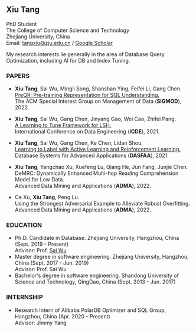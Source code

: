## Xiu Tang

PhD Student  
The College of Computer Science and Technology  
Zhejiang University, China  
Email: tangxiu@zju.edu.cn / [Google Scholar](https://scholar.google.com/citations?hl=zh-CN&user=INkJByIAAAAJ)  

My research interests lie generally in the area of Database Query Optimization, including AI for DB and Index Tuning.

### PAPERS

- **Xiu Tang**, Sai Wu, Mingli Song, Shanshan Ying, Feifei Li, Gang Chen.  
  [PreQR: Pre-training Representation for SQL Understanding.](https://dl.acm.org/doi/10.1145/3514221.3517878)  
  The ACM Special Interest Group on Management of Data (**SIGMOD**), 2022.  
  
- **Xiu Tang**, Sai Wu, Gang Chen, Jinyang Gao, Wei Cao, Zhifei Pang.  
  [A Learning to Tune Framework for LSH.](https://ieeexplore.ieee.org/document/9458776)  
  International Conference on Data Engineering (**ICDE**), 2021.  
  
- **Xiu Tang**, Sai Wu, Gang Chen, Ke Chen, Lidan Shou.  
  [Learning to Label with Active Learning and Reinforcement Learning.](https://link.springer.com/chapter/10.1007/978-3-030-73197-7_36)  
  Database Systems for Advanced Applications (**DASFAA**), 2021.  
  
- **Xiu Tang**, Yangchao Xu, Xuefeng Lu, Qiang He, Jun Fang, Junjie Chen.  
  DeMRC: Dynamically Enhanced Multi-hop Reading Comprehension Model for Low Data.  
  Advanced Data Mining and Applications (**ADMA**), 2022.    
  
- Ce Xu, **Xiu Tang**, Peng Lu.    
  Using the Strongest Adversarial Example to Alleviate Robust Overfitting.  
  Advanced Data Mining and Applications (**ADMA**), 2022.    

### EDUCATION

- Ph.D. Candidate in Database. Zhejiang University, Hangzhou, China (Sept. 2019 - Present)  
  Advisor: Prof. [Sai Wu](https://scholar.google.com/citations?hl=zh-CN&user=RMaqDKAAAAAJ)  
- Master degree in software engineering. Zhejiang University, Hangzhou, China (Sept. 2017 - Jun. 2019)  
  Advisor: Prof. Sai Wu  
- Bachelor's degree in software engineering. Shandong University of Science and Technology, QingDao, China (Sept. 2013 - Jun. 2017)  

### INTERNSHIP
- Research Intern of Alibaba PolarDB Optimizer and SQL Group, Hangzhou, China (Apr. 2020 - Present)   
  Advisor: Jimmy Yang
